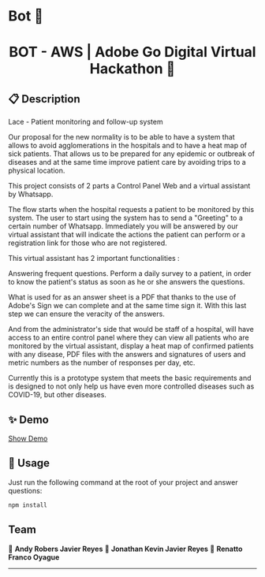# Bot 🤖
<h1 align="center"> BOT - AWS | Adobe Go Digital Virtual Hackathon  👋 </h1>


## 📋 Description
Lace - Patient monitoring and follow-up system


Our proposal for the new normality is to be able to have a system that allows to avoid agglomerations in the hospitals and to have a heat map of sick patients. That allows us to be prepared for any epidemic or outbreak of diseases and at the same time improve patient care by avoiding trips to a physical location.

This project consists of 2 parts a Control Panel Web and a virtual assistant by Whatsapp.

The flow starts when the hospital requests a patient to be monitored by this system. The user to start using the system has to send a "Greeting"
 to a certain number of Whatsapp. Immediately you will be answered by our virtual assistant that will indicate the actions the patient can perform or a registration link for those who are not registered.

This virtual assistant has 2 important functionalities :

Answering frequent questions.
Perform a daily survey to a patient, in order to know the patient's status as soon as he or she answers the questions.

What is used for as an answer sheet is a PDF that thanks to the use of Adobe's Sign we can complete and at the same time sign it. With this last step we can ensure the veracity of the answers.


And from the administrator's side that would be staff of a hospital, will have access to an entire control panel where they can view all patients who are monitored by the virtual assistant, display a heat map of confirmed patients with any disease, PDF files with the answers and signatures of users and metric numbers as the number of responses per day, etc.

Currently this is a prototype system that meets the basic requirements and is designed to not only help us have even more controlled diseases such as COVID-19, but other diseases.


## ✨ Demo
[Show Demo](http://ec2-54-243-27-20.compute-1.amazonaws.com:3500/menu)

## 🚀 Usage



Just run the following command at the root of your project and answer questions:

```sh
npm install
```


## Team

👤 **Andy Robers Javier Reyes**
👤 **Jonathan Kevin Javier Reyes**
👤 **Renatto Franco Oyague**

---